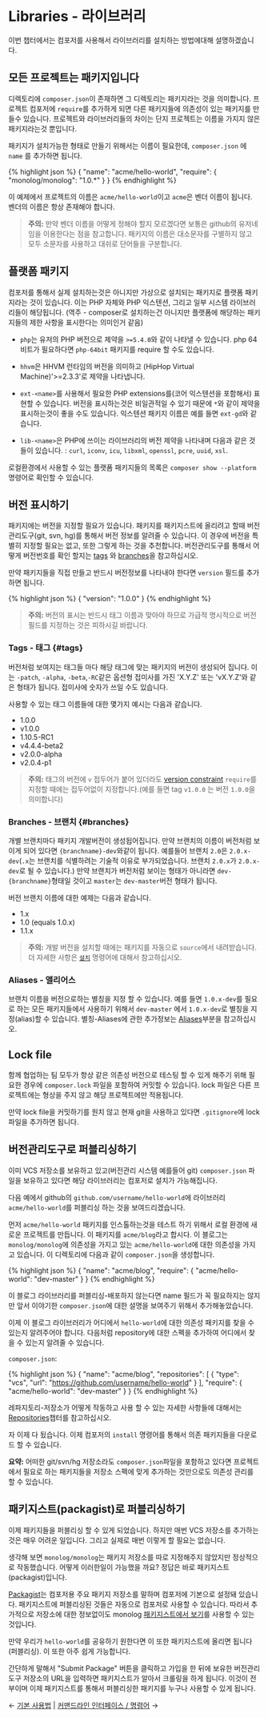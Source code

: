# Libraries - 라이브러리

이번 챕터에서는 컴포저를 사용해서 라이브러리를 설치하는 방법에대해 설명하겠습니다.

## 모든 프로젝트는 패키지입니다

디렉토리에 `composer.json`이 존재하면 그 디렉토리는 패키지라는 것을 의미합니다. 프로젝트 컴포저에 `require`를 추가하게 되면 다른 패키지들에 의존성이 있는 패키지를 만들수 있습니다. 프로젝트와 라이브러리들의 차이는 단지 프로젝트는
이름을 가지지 않은 패키지라는것 뿐입니다.


패키지가 설치가능한 형태로 만들기 위해서는 이름이 필요한데, `composer.json` 에 `name` 를 추가하면 됩니다. 

{% highlight json %}
{
    "name": "acme/hello-world",
    "require": {
        "monolog/monolog": "1.0.*"
    }
}
{% endhighlight %}

이 예제에서 프로젝트의 이름은 `acme/hello-world`이고 `acme`은 벤더 이름이 됩니다. 벤더의 이름은 항상 존재해야 합니다.

> **주의:** 만약 벤더 이름을 어떻게 정해야 할지 모르겠다면 보통은 github의 유저네임을 이용한다는 점을 참고합니다. 패키지의 이름은 대소문자를 구별하지 않고 모두 소문자를 사용하고 대쉬로 단어들을 구분합니다. 

## 플랫폼 패키지

컴포저를 통해서 실제 설치하는것은 아니지만 가상으로 설치되는 패키지로 플랫폼 패키지라는 것이 있습니다. 이는 PHP 자체와 PHP 익스텐션, 그리고 일부 시스템 라이브러리들이 해당됩니다. (역주 - composer로 설치하는건 아니지만 플랫폼에 해당하는 패키지들의 제한 사항을 표시한다는 의미인거 같음)


* `php`는 유저의 PHP 버전으로 제약을 `>=5.4.0`와 같이 나타낼 수 있습니다. php  64비트가 필요하다면 `php-64bit` 패키지를 require 할 수도 있습니다. 

* `hhvm`은 HHVM 런타임의 버전을 의미하고 (HipHop Virtual Machine)'>=2.3.3'로 제약을 나타냅니다.  

* `ext-<name>`를 사용해서 필요한 PHP extensions를(코어 익스텐션을 포함해서) 표현할 수 있습니다. 버전을 표시하는것은 비일관적일 수 있기 때문에 `*`와 같이 제약을 표시하는것이 좋을 수도 있습니다. 익스텐션 패키지 이름은 예를 들면 `ext-gd`와 같습니다. 

* `lib-<name>`은 PHP에 쓰이는 라이브러리의 버전 제약을 나타내며 다음과 같은 것들이 있습니다. : `curl`, `iconv`, `icu`, `libxml`,
  `openssl`, `pcre`, `uuid`, `xsl`.

로컬환경에서 사용할 수 있는 플랫폼 패키지들의 목록은 `composer show --platform`명령어로 확인할 수 있습니다.

## 버전 표시하기

패키지에는 버전을 지정할 필요가 있습니다. 패키지를 패키지스트에 올리려고 할때 버전관리도구(git, svn, hg)를 통해서 버전 정보를 알려줄 수 있습니다.
이 경우에 버전을 특별히 지정할 필요는 없고, 또한 그렇게 하는 것을 추천합니다. 버전관리도구를 통해서 어떻게 버전번호를 확인 할지는 [tags](#tags) 와 [branches](#branches)을 참고하십시오. 

만약 패키지들을 직접 만들고 반드시 버전정보를 나타내야 한다면 `version` 필드를 추가하면 됩니다. 

{% highlight json %}
{
    "version": "1.0.0"
}
{% endhighlight %}

> **주의:** 버전의 표시는 반드시 태그 이름과 맞아야 하므로 가급적 명시적으로 버전 필드를 지정하는 것은 피하시길 바랍니다.

### Tags - 태그 {#tags}

버전처럼 보여지는 태그들 마다 해당 태그에 맞는 패키지의 버전이 생성되어 집니다. 이는 `-patch`, `-alpha`, `-beta`,`-RC`같은 옵션형 접미사를 가진 'X.Y.Z' 또는 'vX.Y.Z'와 같은 형태가 됩니다. 접미사에 숫자가 쓰일 수도 있습니다.

사용할 수 있는 태그 이름들에 대한 몇가지 예시는 다음과 같습니다.

- 1.0.0
- v1.0.0
- 1.10.5-RC1
- v4.4.4-beta2
- v2.0.0-alpha
- v2.0.4-p1


> **주의:** 태그의 버전에 `v` 접두어가 붙어 있더라도 [version constraint](/Composer-korean-docs/doc/01-basic-usage.md#package-versions) `require`를 지정할 때에는 접두어없이 지정합니다.(예를 들면 tag `v1.0.0` 는 버전 `1.0.0`을 의미합니다)

### Branches - 브랜치 {#branches}

개별 브랜치마다 패키지 개발버전이 생성됩어집니다. 만약 브랜치의 이름이 버전처럼 보이게 되어 있다면 `{branchname}-dev`와같이 됩니다. 
예를들어 브랜치 `2.0`은 `2.0.x-dev`(`.x`는 브랜치를 식별하려는 기술적 이유로 부가되었습니다. 브랜치 `2.0.x`가 `2.0.x-dev`로 될 수 있습니다.) 만약 브랜치가 버전처럼 보이는 형태가 아니라면 `dev-{branchname}`형태일 것이고 `master`는 `dev-master`버전 형태가 됩니다. 

버전 브랜치 이름에 대한 예제는 다음과 같습니다.

- 1.x
- 1.0 (equals 1.0.x)
- 1.1.x

> **주의:** 개발 버전을 설치할 때에는 패키지를 자동으로 `source`에서 내려받습니다.
> 더 자세한 사항은 [`설치`](/Composer-korean-docs/doc/03-cli.md#install) 명령어에 대해서 참고하십시오.

### Aliases - 앨리어스

브랜치 이름을 버전으로하는 별칭을 지정 할 수 있습니다. 예를 들면 `1.0.x-dev`를 필요로 하는 모든 패키지들에서 사용하기 위해서 `dev-master` 에서 `1.0.x-dev`로 별칭을 지정(alias)할 수 있습니다. 별칭-Aliases에 관한 추가정보는 [Aliases](/Composer-korean-docs/doc/articles/aliases.md)부분을 참고하십시오.

## Lock file

함께 협업하는 팀 모두가 항상 같은 의존성 버전으로 테스팅 할 수 있게 해주기 위해 필요한 경우에 `composer.lock` 파일을 포함하여 커밋할 수 있습니다. lock 파일은 다른 프로젝트에는 형상을 주지 않고 해당 프로젝트에만 적용됩니다.

만약 lock file을 커밋하기를 원치 않고 현재 git을 사용하고 있다면 `.gitignore`에 lock 파일을 추가하면 됩니다.

## 버전관리도구로 퍼블리싱하기

이미 VCS 저장소를 보유하고 있고(버전관리 시스템 예를들어 git) `composer.json` 파일을 보유하고 있다면 해당 라이브러리는 컴포저로 설치가 가능해집니다. 

다음 예에서 github의 `github.com/username/hello-world`에 라이브러리 `acme/hello-world`를 퍼블리싱 하는 것을 보여드리겠습니다. 

먼저 `acme/hello-world` 패키지를 인스톨하는것을 테스트 하기 위해서 로컬 환경에 새로운 프로젝트를 만듭니다. 이 패키지를 `acme/blog`라고 합시다. 이 블로그는 `monolog/monolog`에 의존성을 가지고 있는 `acme/hello-world`에 대한 의존성을 가지고 있습니다. 이 디렉토리에 다음과 같이 `composer.json`을 생성합니다. 

{% highlight json %}
{
    "name": "acme/blog",
    "require": {
        "acme/hello-world": "dev-master"
    }
}
{% endhighlight %}

이 블로그 라이브러리를 퍼블리싱-배포하지 않는다면 name 필드가 꼭 필요하지는 않지만 앞서 이야기한 `composer.json`에 대한 설명을 보여주기 위해서 추가해놓았습니다.  

이제 이 블로그 라이브러리가 어디에서 `hello-world`에 대한 의존성 패키지를 찾을 수 있는지 알려주어야 합니다. 다음처럼 repository에 대한 스펙을 추가하여 어디에서 찾을 수 있는지 알려줄 수 있습니다. 

`composer.json`:

{% highlight json %}
{
    "name": "acme/blog",
    "repositories": [
        {
            "type": "vcs",
            "url": "https://github.com/username/hello-world"
        }
    ],
    "require": {
        "acme/hello-world": "dev-master"
    }
}
{% endhighlight %}

레파지토리-저장소가 어떻게 작동하고 사용 할 수 있는 자세한 사항들에 대해서는  [Repositories](/Composer-korean-docs/doc/05-repositories.md)챕터를 참고하십시오.

자 이제 다 됬습니다. 이제 컴포저의 `install` 명령어를 통해서 의존 패키지들을 다운로드 할 수 있습니다. 

**요약:** 어떠한 git/svn/hg 저장소라도 `composer.json`파일을 포함하고 있다면 프로젝트에서 필요로 하는 패키지들을 저장소 스펙에 맞게 추가하는 것만으로도 의존성 관리를 할 수 있습니다. 

## 패키지스트(packagist)로 퍼블리싱하기

이제 패키지들을 퍼블리싱 할 수 있게 되었습니다. 하지만 매번 VCS 저장소를 추가하는 것은 매우 어려운 일입니다. 그리고 실제로 매번 이렇게 할 필요는 없습니다. 

생각해 보면 `monolog/monolog`는 패키지 저장소를 따로 지정해주지 않았지만 정상적으로 작동했습니다. 어떻게 이러한일이 가능했을 까요? 정답은 바로 패키지스트(packagist)입니다. 

[Packagist](https://packagist.org/)는 컴포저용 주요 패키지 저장소를 말하며 컴포저에 기본으로 설정돼 있습니다. 패키지스트에 퍼블리싱된 것들은 자동으로 컴포저로 사용할 수 있습니다. 따라서 추가적으로 저장소에 대한 정보없이도 monolog [패키지스트에서 보기](https://packagist.org/packages/monolog/monolog)를 사용할 수 있는 것입니다. 

만약 우리가 `hello-world`를 공유하기 원한다면 이 또한 패키지스트에 올리면 됩니다(퍼블리싱). 이 또한 아주 쉽게 가능합니다. 

간단하게 말해서 "Submit Package" 버튼을 클릭하고 가입을 한 뒤에 보유한 버전관리도구 저장소의 URL을 입력하면 패키지스트가 알아서 크롤링을 하게 됩니다. 이것이 전부이며 이제 패키지스트를 통해서 퍼블리싱한 패키지를 누구나 사용할 수 있게 됩니다. 

&larr; [기본 사용법](/Composer-korean-docs/doc/01-basic-usage.md) |  [커맨드라인 인터페이스 / 명령어](/Composer-korean-docs/doc/03-cli.md) &rarr;
